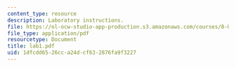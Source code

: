 ```yaml
---
content_type: resource
description: Laboratory instructions.
file: https://ol-ocw-studio-app-production.s3.amazonaws.com/courses/8-022-physics-ii-electricity-and-magnetism-fall-2004/1dfcdd6526cca24dcf632876fa9f3227_lab1.pdf
file_type: application/pdf
resourcetype: Document
title: lab1.pdf
uid: 1dfcdd65-26cc-a24d-cf63-2876fa9f3227
---
```

